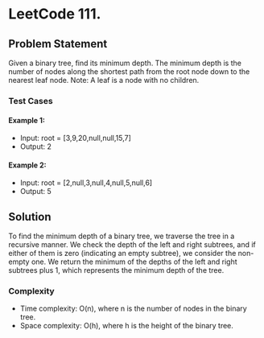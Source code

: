 # LeetCode 111.

## Problem Statement
Given a binary tree, find its minimum depth. The minimum depth is the number of nodes along the shortest path from the root node down to the nearest leaf node. Note: A leaf is a node with no children.

### Test Cases

#### Example 1:
- Input: root = [3,9,20,null,null,15,7]
- Output: 2

#### Example 2:
- Input: root = [2,null,3,null,4,null,5,null,6]
- Output: 5

## Solution
To find the minimum depth of a binary tree, we traverse the tree in a recursive manner. We check the depth of the left and right subtrees, and if either of them is zero (indicating an empty subtree), we consider the non-empty one. We return the minimum of the depths of the left and right subtrees plus 1, which represents the minimum depth of the tree.

### Complexity
- Time complexity: O(n), where n is the number of nodes in the binary tree.
- Space complexity: O(h), where h is the height of the binary tree.
